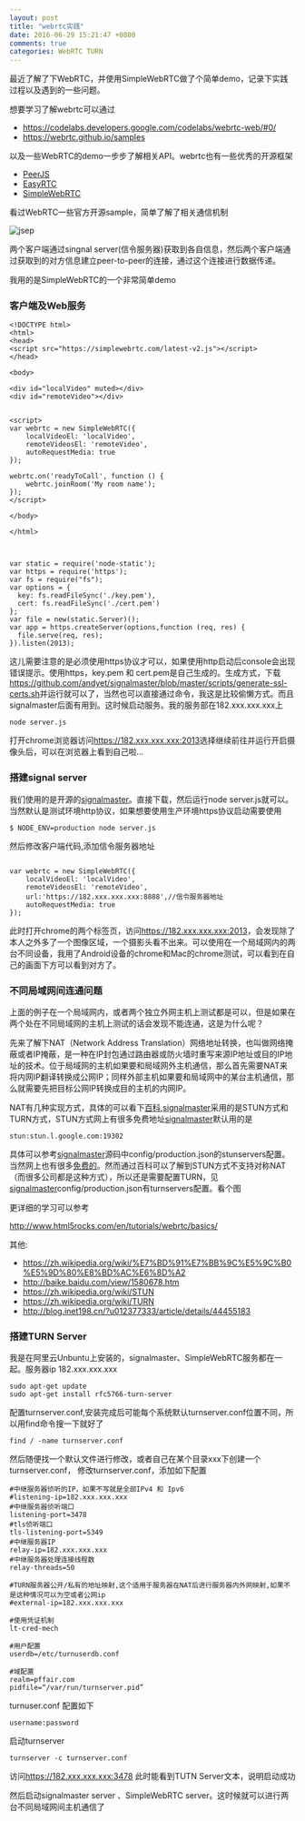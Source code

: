```yaml
---
layout: post
title: "webrtc实践"
date: 2016-06-29 15:21:47 +0800
comments: true
categories: WebRTC TURN
---
```

最近了解了下WebRTC，并使用SimpleWebRTC做了个简单demo，记录下实践过程以及遇到的一些问题。

<!--more-->

想要学习了解webrtc可以通过

* <https://codelabs.developers.google.com/codelabs/webrtc-web/#0/>
* <https://webrtc.github.io/samples>

以及一些WebRTC的demo一步步了解相关API。webrtc也有一些优秀的开源框架 

* [PeerJS](http://peerjs.com/)
* [EasyRTC](https://easyrtc.com/)
* [SimpleWebRTC](https://simplewebrtc.com/)

看过WebRTC一些官方开源sample，简单了解了相关通信机制

![jsep](http://www.html5rocks.com/en/tutorials/webrtc/basics/jsep.png)

两个客户端通过singnal server(信令服务器)获取到各自信息，然后两个客户端通过获取到的对方信息建立peer-to-peer的连接，通过这个连接进行数据传递。

我用的是SimpleWebRTC的一个非常简单demo


### 客户端及Web服务

```
<!DOCTYPE html>
<html>
<head>
<script src="https://simplewebrtc.com/latest-v2.js"></script>
</head>

<body>

<div id="localVideo" muted></div>
<div id="remoteVideo"></div>


<script>
var webrtc = new SimpleWebRTC({
	localVideoEl: 'localVideo',
	remoteVideosEl: 'remoteVideo',
	autoRequestMedia: true
});

webrtc.on('readyToCall', function () {
	webrtc.joinRoom('My room name');
});
</script>

</body>

</html>
		
```



```

var static = require('node-static');
var https = require('https');
var fs = require("fs");
var options = {
  key: fs.readFileSync('./key.pem'),
  cert: fs.readFileSync('./cert.pem')
};
var file = new(static.Server)();
var app = https.createServer(options,function (req, res) {
  file.serve(req, res);
}).listen(2013);

```

这儿需要注意的是必须使用https协议才可以，如果使用http启动后console会出现错误提示。使用https，key.pem 和 cert.pem是自己生成的。生成方式，下载<https://github.com/andyet/signalmaster/blob/master/scripts/generate-ssl-certs.sh>并运行就可以了，当然也可以直接通过命令，我这是比较偷懒方式。而且signalmaster后面有用到。这时候启动服务。我的服务部在182.xxx.xxx.xxx上

	node server.js

打开chrome浏览器访问<https://182.xxx.xxx.xxx:2013>选择继续前往并运行开启摄像头后，可以在浏览器上看到自己啦...


### 搭建signal server
我们使用的是开源的[signalmaster](https://github.com/andyet/signalmaster)。直接下载，然后运行node server.js就可以。当然默认是测试环境http协议，如果想要使用生产环境https协议启动需要使用 

	$ NODE_ENV=production node server.js 
	
然后修改客户端代码,添加信令服务器地址


```

var webrtc = new SimpleWebRTC({
	localVideoEl: 'localVideo',
	remoteVideosEl: 'remoteVideo',
	url:'https://182.xxx.xxx.xxx:8888',//信令服务器地址
	autoRequestMedia: true
});

```

此时打开chrome的两个标签页，访问<https://182.xxx.xxx.xxx:2013>，会发现除了本人之外多了一个图像区域，一个摄影头看不出来。可以使用在一个局域网内的两台不同设备，我用了Android设备的chrome和Mac的chrome测试，可以看到在自己的画面下方可以看到对方了。

### 不同局域网间连通问题
上面的例子在一个局域网内，或者两个独立外网主机上测试都是可以，但是如果在两个处在不同局域网的主机上测试的话会发现不能连通，这是为什么呢？

先来了解下NAT（Network Address Translation）网络地址转换，也叫做网络掩蔽或者IP掩蔽，是一种在IP封包通过路由器或防火墙时重写来源IP地址或目的IP地址的技术。位于局域网的主机如果要和局域网外主机通信，那么首先需要NAT来将内网IP翻译转换成公网IP；同样外部主机如果要和局域网中的某台主机通信，那么就需要先把目标公网IP转换成目的主机的内网IP。

NAT有几种实现方式，具体的可以看下[百科](http://baike.baidu.com/view/1580678.htm),[signalmaster](https://github.com/andyet/signalmaster)采用的是STUN方式和TURN方式，STUN方式网上有很多免费地址[signalmaster](https://github.com/andyet/signalmaster)默认用的是

	stun:stun.l.google.com:19302
	
具体可以参考[signalmaster](https://github.com/andyet/signalmaster)源码中config/production.json的stunservers配置。当然网上也有很多[免费的](https://gist.github.com/zziuni/3741933)。然而通过百科可以了解到STUN方式不支持对称NAT（而很多公司都是这种方式），所以还是需要配置TURN，见[signalmaster](https://github.com/andyet/signalmaster)config/production.json有turnservers配置。看个图

更详细的学习可以参考

<http://www.html5rocks.com/en/tutorials/webrtc/basics/>

其他:

* <https://zh.wikipedia.org/wiki/%E7%BD%91%E7%BB%9C%E5%9C%B0%E5%9D%80%E8%BD%AC%E6%8D%A2>
* <http://baike.baidu.com/view/1580678.htm>
* <https://zh.wikipedia.org/wiki/STUN>
* <https://zh.wikipedia.org/wiki/TURN>
* <http://blog.inet198.cn/?u012377333/article/details/44455183>

### 搭建TURN Server
我是在阿里云Unbuntu上安装的，signalmaster、SimpleWebRTC服务都在一起。服务器ip
182.xxx.xxx.xxx

	sudo apt-get update
	sudo apt-get install rfc5766-turn-server


配置turnserver.conf,安装完成后可能每个系统默认turnserver.conf位置不同，所以用find命令搜一下就好了

	find / -name turnserver.conf
	
然后随便找一个默认文件进行修改，或者自己在某个目录xxx下创建一个turnserver.conf， 修改turnserver.conf，添加如下配置

	#中继服务器侦听的IP，如果不写就是全部IPv4 和 Ipv6
	#listening-ip=182.xxx.xxx.xxx
	#中继服务器侦听端口
	listening-port=3478
	#tls侦听端口
	tls-listening-port=5349
	#中继服务器IP
	relay-ip=182.xxx.xxx.xxx
	#中继服务器处理连接线程数
	relay-threads=50
	
	#TURN服务器公开/私有的地址映射,这个适用于服务器在NAT后进行服务器内外网映射,如果不是这种情况可以为空或者公网ip
	#external-ip=182.xxx.xxx.xxx
	
	#使用凭证机制
	lt-cred-mech
	
	#用户配置
	userdb=/etc/turnuserdb.conf
	
	#域配置
	realm=pffair.com
	pidfile=“/var/run/turnserver.pid”
	
	
turnuser.conf 配置如下

	username:password

启动turnserver

	turnserver -c turnserver.conf
	
访问<https://182.xxx.xxx.xxx:3478> 此时能看到TUTN Server文本，说明启动成功

然后启动signalmaster server 、SimpleWebRTC server。这时候就可以进行两台不同局域网间主机通信了